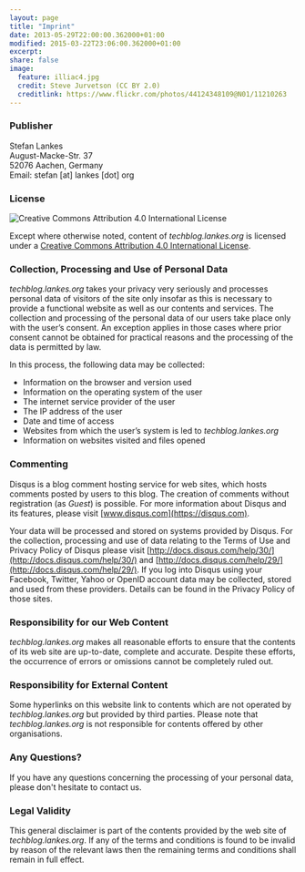 ```yaml
---
layout: page
title: "Imprint"
date: 2013-05-29T22:00:00.362000+01:00
modified: 2015-03-22T23:06:00.362000+01:00
excerpt:
share: false
image:
  feature: illiac4.jpg
  credit: Steve Jurvetson (CC BY 2.0)
  creditlink: https://www.flickr.com/photos/44124348109@N01/11210263
---
```


### Publisher

Stefan Lankes<br>
August-Macke-Str. 37<br>
52076 Aachen, Germany<br>
Email: stefan [at] lankes [dot] org

### License

![Creative Commons Attribution 4.0 International License](https://i.creativecommons.org/l/by/4.0/88x31.png)

Except where otherwise noted, content of *techblog.lankes.org* is licensed under a [Creative Commons Attribution 4.0 International License](http://creativecommons.org/licenses/by/4.0/).

### Collection, Processing and Use of Personal Data

*techblog.lankes.org* takes your privacy very seriously and processes personal data of visitors of the site only insofar as this is necessary to provide a functional website as well as our contents and services. The collection and processing of the personal data of our users take place only with the user’s consent. An exception applies in those cases where prior consent cannot be obtained for practical reasons and the processing of the data is permitted by law.

In this process, the following data may be collected:

* Information on the browser and version used
* Information on the operating system of the user
* The internet service provider of the user
* The IP address of the user
* Date and time of access
* Websites from which the user’s system is led to *techblog.lankes.org*
* Information on websites visited and files opened

### Commenting

Disqus is a blog comment hosting service for web sites, which hosts comments posted by users to this blog.
The creation of comments without registration (as *Guest*) is possible.
For more information about Disqus and its features, please visit [www.disqus.com](https://disqus.com).

Your data will be processed and stored on systems provided by Disqus.
For the collection, processing and use of data relating to the Terms of Use and Privacy Policy of Disqus please visit [http://docs.disqus.com/help/30/](http://docs.disqus.com/help/30/) and [http://docs.disqus.com/help/29/](http://docs.disqus.com/help/29/).
If you log into Disqus using your Facebook, Twitter, Yahoo or OpenID account data may be collected, stored and used from these providers.
Details can be found in the Privacy Policy of those sites.

### Responsibility for our Web Content

*techblog.lankes.org* makes all reasonable efforts to ensure that the contents of its web site are up-to-date, complete and accurate.
Despite these efforts, the occurrence of errors or omissions cannot be completely ruled out.

### Responsibility for External Content

Some hyperlinks on this website link to contents which are not operated by *techblog.lankes.org* but provided by third parties.
Please note that *techblog.lankes.org* is not responsible for contents offered by other organisations.

### Any Questions?

If you have any questions concerning the processing of your personal data, please don't hesitate to contact us.

### Legal Validity

This general disclaimer is part of the contents provided by the web site of *techblog.lankes.org*.
If any of the terms and conditions is found to be invalid by reason of the relevant laws then the remaining terms and conditions shall remain in full effect.
